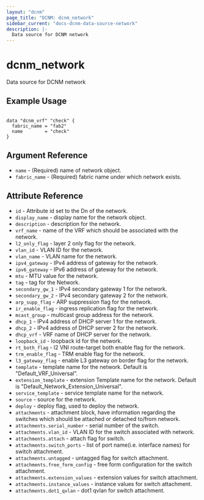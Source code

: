 ```yaml
---
layout: "dcnm"
page_title: "DCNM: dcnm_network"
sidebar_current: "docs-dcnm-data-source-network"
description: |-
  Data source for DCNM network
---
```


# dcnm_network

Data source for DCNM network

## Example Usage

```hcl

data "dcnm_vrf" "check" {
  fabric_name = "fab2"
  name        = "check"
}

```

## Argument Reference

* `name` - (Required) name of network object.
* `fabric_name` - (Required) fabric name under which network exists.

## Attribute Reference

* `id` - Attribute id set to the Dn of the network.
* `display_name` -  display name for the network object.
* `description` -  description for the network.
* `vrf_name` -  name of the VRF which should be associated with the network.
* `l2_only_flag` -  layer 2 only flag for the network.
* `vlan_id` -  VLAN ID for the network.
* `vlan_name` -  VLAN name for the network.
* `ipv4_gateway` -  IPv4 address of gateway for the network.
* `ipv6_gateway` -  IPv6 address of gateway for the network.
* `mtu` -  MTU value for the network.
* `tag` -  tag for the Network.
* `secondary_gw_1` -  IPv4 secondary gateway 1 for the network.
* `secondary_gw_2` -  IPv4 secondary gateway 2 for the network.
* `arp_supp_flag` -  ARP suppression flag for the network.
* `ir_enable_flag` -  ingress replication flag for the network.
* `mcast_group` -  multicast group address for the network.
* `dhcp_1` -  IPv4 address of DHCP server 1 for the network.
* `dhcp_2` -  IPv4 address of DHCP server 2 for the network.
* `dhcp_vrf` -  VRF name of DHCP server for the network.
* `loopback_id` -  loopback id for the network.
* `rt_both_flag` -  l2 VNI route-target both enable flag for the network.
* `trm_enable_flag` -  TRM enable flag for the network.
* `l3_gateway_flag` -  enable L3 gateway on border flag for the network.
* `template` -  template name for the network. Default is "Default_VRF_Universal".
* `extension_template` -  extension Template name for the network. Default is "Default_Network_Extension_Universal".
* `service_template` -  service template name for the network.
* `source` -  source for the network.
* `deploy` - deploy flag, used to deploy the network.
* `attachments` - attachment block, have information regarding the switches which should be attached or detached to/from network.
* `attachments.serial_number` - serial number of the switch.
* `attachments.vlan_id` - VLAN ID for the switch associated with network.
* `attachments.attach` - attach flag for switch.
* `attachments.switch_ports` - list of port name(i.e. interface names) for switch attachment.
* `attachments.untagged` -  untagged flag for switch attachment.
* `attachments.free_form_config` -  free form configuration for the switch attachment.
* `attachments.extension_values` -  extension values for switch attachment.
* `attachments.instance_values` -  instance values for switch attachment.
* `attachments.dot1_qvlan` -  dot1 qvlan for switch attachment.
